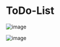 # ToDo-List

![image](https://user-images.githubusercontent.com/104342564/197533079-0f25cea5-cbdf-4e67-a757-afb9362c9cb4.png)

![image](https://user-images.githubusercontent.com/104342564/197533532-2d20e57c-7f1d-44d3-a463-ad165a1bfd2a.png)

